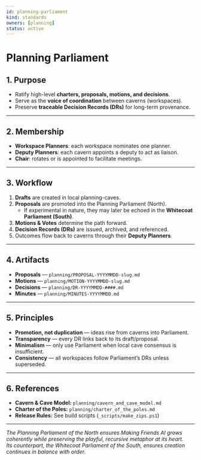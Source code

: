 ```yaml
---
id: planning-parliament
kind: standards
owners: [planning]
status: active
---
```


# Planning Parliament

## 1. Purpose
- Ratify high-level **charters, proposals, motions, and decisions**.  
- Serve as the **voice of coordination** between caverns (workspaces).  
- Preserve **traceable Decision Records (DRs)** for long-term provenance.

---

## 2. Membership
- **Workspace Planners**: each workspace nominates one planner.  
- **Deputy Planners**: each cavern appoints a deputy to act as liaison.  
- **Chair**: rotates or is appointed to facilitate meetings.  

---

## 3. Workflow
1. **Drafts** are created in local planning-caves.  
2. **Proposals** are promoted into the Planning Parliament (North).  
   - If experimental in nature, they may later be echoed in the **Whitecoat Parliament (South)**.  
3. **Motions & Votes** determine the path forward.  
4. **Decision Records (DRs)** are issued, archived, and referenced.  
5. Outcomes flow back to caverns through their **Deputy Planners**.  

---

## 4. Artifacts
- **Proposals** — `planning/PROPOSAL-YYYYMMDD-slug.md`  
- **Motions** — `planning/MOTION-YYYYMMDD-slug.md`  
- **Decisions** — `planning/DR-YYYYMMDD-####.md`  
- **Minutes** — `planning/MINUTES-YYYYMMDD.md`  

---

## 5. Principles
- **Promotion, not duplication** — ideas rise from caverns into Parliament.  
- **Transparency** — every DR links back to its draft/proposal.  
- **Minimalism** — only use Parliament when local cave consensus is insufficient.  
- **Consistency** — all workspaces follow Parliament’s DRs unless superseded.  

---

## 6. References
- **Cavern & Cave Model:** `planning/cavern_and_cave_model.md`  
- **Charter of the Poles:** `planning/charter_of_the_poles.md`  
- **Release Rules:** See build scripts (`_scripts/make_zips.ps1`)  

---

*The Planning Parliament of the North ensures Making Friends AI grows coherently while preserving the playful, recursive metaphor at its heart.  
Its counterpart, the Whitecoat Parliament of the South, ensures creation continues in balance with order.*  
